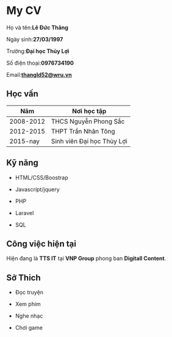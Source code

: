 # My CV

Họ và tên:**Lê Đức Thăng**

Ngày sinh:**27/03/1997**

Trường:**Đại học Thủy Lợi**

Số điện thoại:**0976734190**

Email:**thangld52@wru.vn**

## Học vấn

Năm|Nơi học tập
---|-----------
2008-2012|THCS Nguyễn Phong Sắc
2012-2015|THPT Trần Nhân Tông
2015-nay|Sinh viên Đại học Thủy Lợi

## Kỹ năng 

 - HTML/CSS/Boostrap

 - Javascript/jquery

 - PHP

 - Laravel

 - SQL

## Công việc hiện tại

Hiện đang là **TTS IT** tại **VNP Group** phong ban **Digitall Content**.

## Sở Thich

 - Đọc truyện

 - Xem phim

 - Nghe nhạc

 - Chơi game



